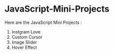 # JavaScript-Mini-Projects
Here are the JavaScript Mini Projects :
1. Instgram Love
2.  Custom Cursor
3. Image Slider
4. Hover Effect
